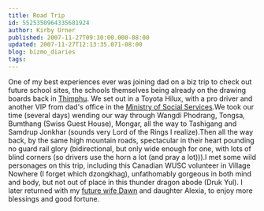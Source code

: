```yaml
---
title: Road Trip
id: 5525350964335681924
author: Kirby Urner
published: 2007-11-27T09:30:00.000-08:00
updated: 2007-11-27T12:13:35.071-08:00
blog: bizmo_diaries
tags: 
---
```


One of my best experiences ever was joining dad on a biz trip to check out future school sites, the schools themselves being already on the drawing boards back in [Thimphu](http://images.google.com/images?svnum=10&um=1&hl=en&q=thimphu).  We set out in a Toyota Hilux, with a pro driver and another VIP from dad's office in the [Ministry of Social Services](http://worldgame.blogspot.com/2007/06/yesterday.html).We took our time (several days) wending our way through Wangdi Phodrang, Tongsa, Bumthang (Swiss Guest House), Mongar, all the way to Tashigang and Samdrup Jonkhar (sounds very Lord of the Rings I realize).Then all the way back, by the same high mountain roads, spectacular in their heart pounding no guard rail glory (bidirectional, but only wide enough for one, with lots of blind corners (so drivers use the horn a lot (and pray a lot))).I met some wild personages on this trip, including this Canadian WUSC volunteer in Village Nowhere (I forget which dzongkhag), unfathomably gorgeous in both mind and body, but not out of place in this thunder dragon abode (Druk Yul).  I later returned with my [future wife Dawn](http://controlroom.blogspot.com/2007/03/itineraries.html) and daughter Alexia, to enjoy more blessings and good fortune.